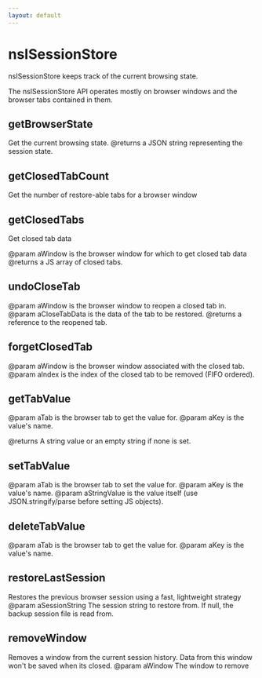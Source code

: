 ```yaml
---
layout: default
---
```


# nsISessionStore #

nsISessionStore keeps track of the current browsing state.

The nsISessionStore API operates mostly on browser windows and the browser
tabs contained in them.


## getBrowserState ##

Get the current browsing state.
@returns a JSON string representing the session state.


## getClosedTabCount ##

Get the number of restore-able tabs for a browser window


## getClosedTabs ##

Get closed tab data

@param aWindow is the browser window for which to get closed tab data
@returns a JS array of closed tabs.


## undoCloseTab ##

@param aWindow is the browser window to reopen a closed tab in.
@param aCloseTabData is the data of the tab to be restored.
@returns a reference to the reopened tab.


## forgetClosedTab ##

@param aWindow is the browser window associated with the closed tab.
@param aIndex  is the index of the closed tab to be removed (FIFO ordered).


## getTabValue ##

@param aTab is the browser tab to get the value for.
@param aKey is the value's name.

@returns A string value or an empty string if none is set.


## setTabValue ##

@param aTab         is the browser tab to set the value for.
@param aKey         is the value's name.
@param aStringValue is the value itself (use JSON.stringify/parse before setting JS objects).


## deleteTabValue ##

@param aTab is the browser tab to get the value for.
@param aKey is the value's name.


## restoreLastSession ##

Restores the previous browser session using a fast, lightweight strategy
@param aSessionString The session string to restore from. If null, the
                      backup session file is read from.


## removeWindow ##

Removes a window from the current session history. Data from this window
won't be saved when its closed.
@param aWindow The window to remove

